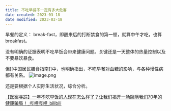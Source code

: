 ```yaml
---
title: 不吃早餐不一定有多大危害
date created: 2023-03-18
date modified: 2023-03-18
---
```


早餐的定义： break-fast，即醒来后的打断禁食的第一顿，就算中午才吃，也算breakfast。

没有明确的证据表明不吃早饭会带来健康问题。关键还是一天整体的热量控制以及不要暴饮暴食。

但[[中国居民膳食指南]]中，也明确指出，不吃早餐对血糖的影响，与各种慢性病都有关系。
![image.png](https://img.oldwinter.top/202304021956172.png)


还是要根据个人实际生活状况，综合分析。


[【医案寻踪】一年不吃早饭的人现在怎么样了？让我们揭开一场隐瞒我们70年的健康骗局！\_哔哩哔哩\_bilibili](https://www.bilibili.com/video/BV1Zs4y1H7NV/?spm_id_from=444.42.list.card_archive.click)
